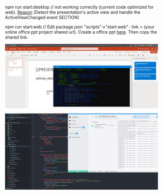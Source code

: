 npm run start:desktop // not working correctly (current code optimized for web). [Reason](https://learn.microsoft.com/en-us/office/dev/add-ins/powerpoint/powerpoint-add-ins?view=powerpoint-js-1.4#detect-the-presentations-active-view-and-handle-the-activeviewchanged-event) (Detect the presentation's active view and handle the ActiveViewChanged event SECTION) 


npm run start:web        // Edit package.json  "scripts"->"start:web"   :     link = (your online office ppt project shared url). Create a office ppt [here]("https://www.office.com/launch/powerpoint?ui=es-ES&rs=CL&auth=1"). Then copy the shared link.



![imagen 1](./images/image1.jpg)



![imagen 2](./images/image2.jpg)
